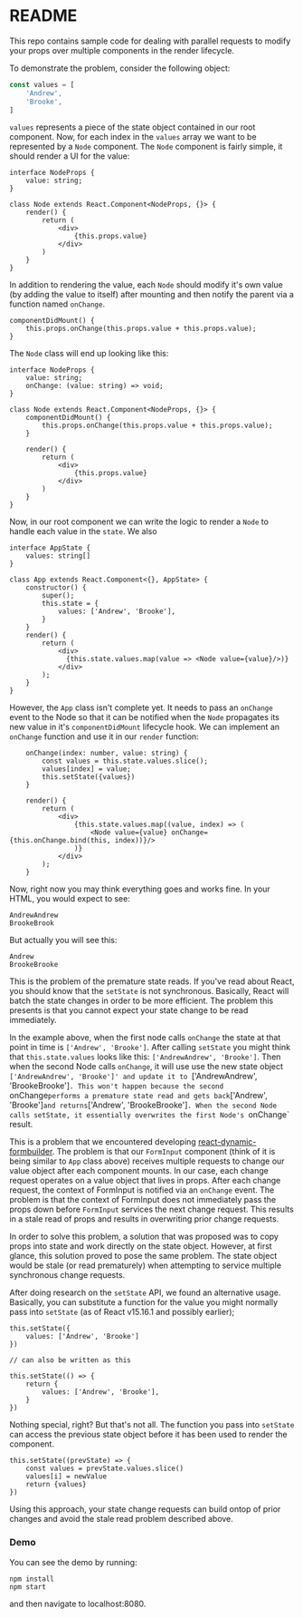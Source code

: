 # README

This repo contains sample code for dealing with parallel requests to modify
your props over multiple components in the render lifecycle.

To demonstrate the problem, consider the following object:

```ts
const values = [
    'Andrew',
    'Brooke',
]
```

`values` represents a piece of the state object contained in our root component.
Now, for each index in the `values` array we want to be represented by a `Node`
component. The `Node` component is fairly simple, it should render a UI for the
value:

```tsx
interface NodeProps {
    value: string;
}

class Node extends React.Component<NodeProps, {}> {
    render() {
        return (
            <div>
                {this.props.value}
            </div>
        )
    }
}
```

In addition to rendering the value, each `Node` should modify it's own
value (by adding the value to itself) after mounting and then notify the parent
via a function named `onChange`.

```tsx
componentDidMount() {
    this.props.onChange(this.props.value + this.props.value);
}
```

The `Node` class will end up looking like this:

```tsx
interface NodeProps {
    value: string;
    onChange: (value: string) => void;
}

class Node extends React.Component<NodeProps, {}> {
    componentDidMount() {
        this.props.onChange(this.props.value + this.props.value);
    }

    render() {
        return (
            <div>
                {this.props.value}
            </div>
        )
    }
}
```

Now, in our root component we can write the logic to render a `Node` to handle
each value in the `state`. We also

```tsx
interface AppState {
    values: string[]
}

class App extends React.Component<{}, AppState> {
    constructor() {
        super();
        this.state = {
            values: ['Andrew', 'Brooke'],
        }
    }
    render() {
        return (
            <div>
              {this.state.values.map(value => <Node value={value}/>)}
            </div>
        );
    }
}
```

However, the `App` class isn't complete yet. It needs to pass an `onChange`
event to the Node so that it can be notified when the `Node` propagates its
new value in it's `componentDidMount` lifecycle hook. We can implement an
`onChange` function and use it in our `render` function:

```tsx
    onChange(index: number, value: string) {
        const values = this.state.values.slice();
        values[index] = value;
        this.setState({values})
    }

    render() {
        return (
            <div>
                {this.state.values.map((value, index) => (
                    <Node value={value} onChange={this.onChange.bind(this, index))}/>
                )}
            </div>
        );
    }
```

Now, right now you may think everything goes and works fine. In your HTML, you
would expect to see:

```
AndrewAndrew
BrookeBrook
```

But actually you will see this:

```
Andrew
BrookeBrooke
```

This is the problem of the premature state reads. If you've read about React,
you should know that the `setState` is not synchronous. Basically, React
will batch the state changes in order to be more efficient. The problem this
presents is that you cannot expect your state change to be read immediately.

In the example above, when the first node calls `onChange` the state at
that point in time is `['Andrew', 'Brooke']`. After calling `setState`
you might think that `this.state.values` looks like this:
`['AndrewAndrew', 'Brooke']`. Then when the second Node calls `onChange`,
it will use use the new state object `['AndrewAndrew', 'Brooke']' and update it
to `['AndrewAndrew', 'BrookeBrooke']`. This won't happen because the second
`onChange` performs a premature state read and gets back `['Andrew', 'Brooke']`
and returns `['Andrew', 'BrookeBrooke']`. When the second Node calls setState,
it essentially overwrites the first Node's `onChange` result.

This is a problem that we encountered developing
[react-dynamic-formbuilder](https://www.npmjs.org/react-dynamic-formbuilder).
The problem is that our `FormInput` component (think of it is being similar to
`App` class above) receives multiple requests to change our value object after
each component mounts. In our case, each change request operates on a value
object that lives in props. After each change request, the context of FormInput
is notified via an `onChange` event. The problem is that the context of
FormInput does not immediately pass the props down before `FormInput` services
the next change request. This results in a stale read of props and results in
overwriting prior change requests.

In order to solve this problem, a solution that was proposed was to copy props
into state and work directly on the state object. However, at first glance, this
solution proved to pose the same problem. The state object would be stale (or
read prematurely) when attempting to service multiple synchronous change
requests.

After doing research on the `setState` API, we found an alternative usage.
Basically, you can substitute a function for the value you might normally
pass into `setState` (as of React v15.16.1 and possibly earlier);

```tsx
this.setState({
    values: ['Andrew', 'Brooke']
})

// can also be written as this

this.setState(() => {
    return {
        values: ['Andrew', 'Brooke'],
    }
})
```

Nothing special, right? But that's not all. The function you pass into
`setState` can access the previous state object before it has been used to
render the component.

```tsx
this.setState((prevState) => {
    const values = prevState.values.slice()
    values[i] = newValue
    return {values}
})
```

Using this approach, your state change requests can build ontop of prior
changes and avoid the stale read problem described above.

### Demo

You can see the demo by running:

```
npm install
npm start
```

and then navigate to localhost:8080.